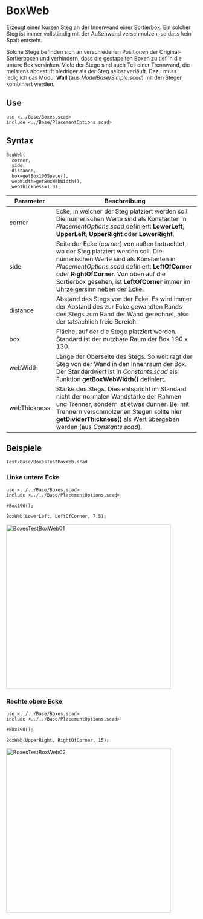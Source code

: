 # BoxWeb

Erzeugt einen kurzen Steg an der Innenwand einer Sortierbox. Ein solcher Steg ist immer vollständig mit der Außenwand verschmolzen, so dass kein Spalt entsteht.

Solche Stege befinden sich an verschiedenen Positionen der Original-Sortierboxen und verhindern, dass die gestapelten Boxen zu tief in die untere Box versinken. Viele der Stege sind auch Teil einer Trennwand, die meistens abgestuft niedriger als der Steg selbst verläuft. Dazu muss lediglich das Modul __Wall__ (aus *ModelBase/Simple.scad*) mit den Stegen kombiniert werden.

## Use
<pre><code>use &lt;../Base/Boxes.scad&gt;
include &lt;../Base/PlacementOptions.scad&gt;</pre></code>

## Syntax
<pre><code>BoxWeb(
  corner, 
  side, 
  distance, 
  box=getBox190Space(), 
  webWidth=getBoxWebWidth(), 
  webThickness=1.0);
</pre></code>

| Parameter | Beschreibung |
| ------ | ------ |
| corner | Ecke, in welcher der Steg platziert werden soll. Die numerischen Werte sind als Konstanten in *PlacementOptions.scad* definiert: __LowerLeft__, __UpperLeft__, __UpperRight__ oder __LowerRight__, |
| side | Seite der Ecke (*corner*) von außen betrachtet, wo der Steg platziert werden soll. Die numerischen Werte sind als Konstanten in *PlacementOptions.scad* definiert: __LeftOfCorner__ oder __RightOfCorner__. Von oben auf die Sortierbox gesehen, ist __LeftOfCorner__ immer im Uhrzeigersinn neben der Ecke. |
| distance | Abstand des Stegs von der Ecke. Es wird immer der Abstand des zur Ecke gewandten Rands des Stegs zum Rand der Wand gerechnet, also der tatsächlich freie Bereich. |
| box | Fläche, auf der die Stege platziert werden. Standard ist der nutzbare Raum der Box 190 x 130. |
| webWidth | Länge der Oberseite des Stegs. So weit ragt der Steg von der Wand in den Innenraum der Box. Der Standardwert ist in *Constants.scad* als Funktion __getBoxWebWidth()__ definiert. |
| webThickness | Stärke des Stegs. Dies entspricht im Standard nicht der normalen Wandstärke der Rahmen und Trenner, sondern ist etwas dünner. Bei mit Trennern verschmolzenen Stegen sollte hier __getDividerThickness()__ als Wert übergeben werden (aus *Constants.scad*). |

## Beispiele
<pre><code>Test/Base/BoxesTestBoxWeb.scad</code></pre>

### Linke untere Ecke
<pre><code>use <../../Base/Boxes.scad>
include <../../Base/PlacementOptions.scad>

#Box190();

BoxWeb(LowerLeft, LeftOfCorner, 7.5);
</pre></code>

<img width="435" alt="BoxesTestBoxWeb01" src="https://user-images.githubusercontent.com/48654609/166932487-8b8f3b92-9774-442c-9c05-6fb0642ec34e.png">

### Rechte obere Ecke
<pre><code>use <../../Base/Boxes.scad>
include <../../Base/PlacementOptions.scad>

#Box190();

BoxWeb(UpperRight, RightOfCorner, 15);
</pre></code>

<img width="435" alt="BoxesTestBoxWeb02" src="https://user-images.githubusercontent.com/48654609/166933860-3688e296-0f26-47b1-b465-35a509529417.png">

